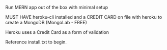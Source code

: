 Run MERN app out of the box with minimal setup

MUST HAVE heroku-cli installed and a CREDIT CARD on file with heroku to create a MongoDB (MongoLab - FREE)

Heroku uses a Credit Card as a form of validation

Reference install.txt to begin.
